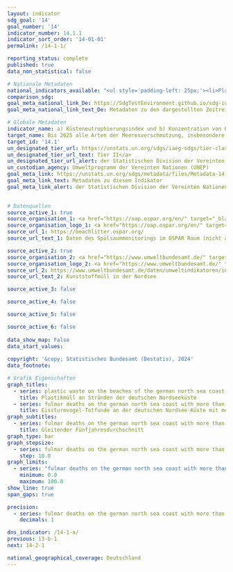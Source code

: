 ```yaml
---
layout: indicator    
sdg_goal: '14'    
goal_number: '14'    
indicator_number: 14.1.1    
indicator_sort_order: '14-01-01'    
permalink: /14-1-1/    

reporting_status: complete    
published: true    
data_non_statistical: false    

# Nationale Metadaten    
national_indicators_available: "<ul style='padding-left: 25px;'><li>Plastikmüll an Stränden der deutschen Nordseeküste</li> <li> Eissturmvogel-Totfunde an der deutschen Nordsee-Küste mit mehr als 0,1 Gramm Kunststoff im Magen</li></ul>"    
comparison_sdg:     
goal_meta_national_link_De: https://SdgTestEnvironment.github.io/sdg-indicators/public/MetaDe/14.1.1.pdf
goal_meta_national_link_text_De: Metadaten zu den dargestellten Zeitreihen    

# Globale Metadaten    
indicator_name: a) Küsteneutrophierungsindex und b) Konzentration von Plastikmüll    
target_name: Bis 2025 alle Arten der Meeresverschmutzung, insbesondere durch vom Lande ausgehende Tätigkeiten und namentlich Meeresmüll und Nährstoffbelastung, verhüten und erheblich verringern    
target_id: '14.1'    
un_designated_tier_url: https://unstats.un.org/sdgs/iaeg-sdgs/tier-classification/'    
un_designated_tier_url_text: Tier II</a>    
un_designated_tier_url_alert: der Statistischen Division der Vereinten Nationen    
un_custodian_agency: Umweltprogramm der Vereinten Nationen (UNEP)    
goal_meta_link: https://unstats.un.org/sdgs/metadata/files/Metadata-14-01-01.pdf    
goal_meta_link_text: Metadaten zu diesem Indikator    
goal_meta_link_alert: der Statistischen Division der Vereinten Nationen    
    

# Datenquellen
source_active_1: true
source_organisation_1: <a href="https://oap.ospar.org/en/" target="_blank"> OSPAR Übereinkommen über den Schutz der Meeresumwelt des Nordostatlantiks </a>
source_organisation_logo_1: <a href="https://oap.ospar.org/en/" target="_blank"><img src="https://sdg-indikatoren.de/public/OrgImgDe/ospar.png" alt="Logo ospar" style="height:60px; width:148px"/></a>
source_url_1: https://beachlitter.ospar.org/
source_url_text_1: Daten des Spülsaummonitorings im OSPAR Raum (nicht auf Deutsch verfügbar)

source_active_2: true
source_organisation_2: <a href="https://www.umweltbundesamt.de/" target="_blank"> Umweltbundesamt (UBA) </a>
source_organisation_logo_2: <a href="https://www.umweltbundesamt.de/" target="_blank"><img src="https://sdg-indikatoren.de/public/OrgImgDe/uba.png" alt="Logo uba" style="height:60px; width:148px"/></a>
source_url_2: https://www.umweltbundesamt.de/daten/umweltindikatoren/indikator-kunststoffmuell-in-der-nordsee#die-wichtigsten-fakten
source_url_text_2: Kunststoffmüll in der Nordsee

source_active_3: false

source_active_4: false

source_active_5: false

source_active_6: false
    
data_show_map: False    
data_start_values:     
    
copyright: '&copy; Statistisches Bundesamt (Destatis), 2024'    
data_footnote:     

# Grafik Eigenschaften    
graph_titles:
  - series: plastic waste on the beaches of the german north sea coast
    title: Plastikmüll an Stränden der deutschen Nordseeküste
  - series: fulmar deaths on the german north sea coast with more than 0.1 grams of plastic in the stomach
    title: Eissturmvogel-Totfunde an der deutschen Nordsee-Küste mit mehr als 0,1 Gramm Kunststoff im Magen
graph_subtitles:
  - series: fulmar deaths on the german north sea coast with more than 0.1 grams of plastic in the stomach
    title: Gleitender Fünfjahresdurchschnitt    
graph_type: bar
graph_stepsize: 
  - series: fulmar deaths on the german north sea coast with more than 0.1 grams of plastic in the stomach
    step: 10.0    
graph_limits:
  - series: "fulmar deaths on the german north sea coast with more than 0.1 grams of plastic in the stomach"
    minimum: 0.0
    maximum: 100.0
show_line: true
span_gaps: true

precision:
  - series: fulmar deaths on the german north sea coast with more than 0.1 grams of plastic in the stomach
    decimals: 1    

dns_indicator: /14-1-a/
previous: 13-b-1    
next: 14-2-1    

national_geographical_coverage: Deutschland    
---
```


<span></span>